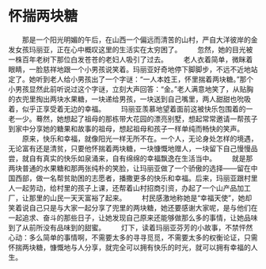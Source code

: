 # 怀揣两块糖
　　那是一个阳光明媚的午后，在山西一个偏远而清苦的山村，严自大洋彼岸的金发女孩玛丽亚，正在心中概叹这里的生活实在太穷困了。 
　　忽然，她的目光被一株百年老树下那位白发苍苍的老妇人吸引了过去。 
　　老人衣着简单，微眯着眼睛，一脸慈祥地跟一个小男孩说笑着。玛丽亚好奇地停下脚脚步，不远不近地站定了。她听到老人给小男孩出了一个字谜：“一人本姓王，怀里揣着两块糖。”那个小男孩显然此前听说过这个字谜，立刻大声回答：“金。”老人满意地笑了，从贴胸的衣兜里掏出两块水果糖，一块递给男孩，一块送到自己嘴里，两人甜甜也吮吸着，似乎正享受着无边的幸福。 
　　玛丽亚羡慕地望着面前这被快乐包围着的一老一少。蓦然，她想起了祖母的那栋带大花园的漂亮别墅，想起常常邀请一帮孩子到家中分享她的糖果和故事的祖母，想起祖母和孩子一样单纯而畅快的笑声。 
　　原来，快乐和幸福，就像阳光一样无所不在。一个人，无论身处怎样的境遇，无论富有还是清贫，只要他怀揣着两块糖，一块慷慨地赠人，一块留下自己慢慢品尝，就自有真实的快乐如泉涌来，自有绵绵的幸福飘逸在生活当中。 
　　就是那两块普通的水果糖和那两张纯朴的笑脸，让玛丽亚做了一个骄傲的选择——留在中国西部，做一名帮贫助困的志愿者，播撒更多的快乐和幸福。后来，玛丽亚跟村里人一起劳动，给村里的孩子上课，还帮着山村招商引资，办起了一个山产品加工厂，让那里的山民一天天富裕了起来。 
　　村民感激地称她是“幸福天使”，她却笑着说自己只是与大家一起分享了兜里的两块糖，她还要感谢大家呢，是与他们在一起追求、奋斗的那些日子，让她发现自己原来还能够做那么多的事情，让她品味到了从前所没有品味到的甜蜜。 
　　灯下，读着玛丽亚芬芳的小故事，不禁怦然心动：多么简单的事情啊，不需要太多的寻寻觅觅，不需要太多的权衡论证，只需怀揣两块糖，慷慨地与人分享，就完全可以拥有快乐的时光，就可以拥有幸福的人生。
 
